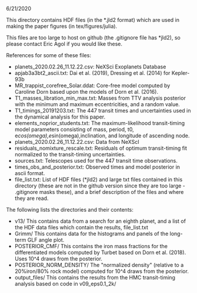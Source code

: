 

6/21/2020

This directory contains HDF files (in the *.jld2 format) which
are used in making the paper figures (in tex/figures/julia).

This files are too large to host on github (the .gitignore file
has *jld2), so please contact Eric Agol if you would like these.

References for some of these files:

- planets_2020.02.26_11.12.22.csv: NeXSci Exoplanets Database
- apjab3a3bt2_ascii.txt: Dai et al. (2019), Dressing et al. (2014) for Kepler-93b
- MR_trappist_corefree_Solar.ddat: Core-free model computed by Caroline Dorn
   based upon the models of Dorn et al. (2016).
- T1_masses_libration_min_max.txt: Masses from TTV analysis posterior with
  the minimum and maximum eccentricities, and a random value.
- T1_timings_20191203.txt:  The 447 transit times and uncertainties used
  in the dynamical analysis for this paper.
- elements_noprior_students.txt:  The maximum-likelihood transit-timing model
  parameters consisting of mass, period, t0, e*cos(omega),e*sin(omega),inclination,
  and longitude of ascending node.
- planets_2020.02.26_11.12.22.csv: Data from NeXScI
- residuals_nomixture_rescale.txt: Residuals of optimum transit-timing fit normalized
  to the transit-timing uncertainties.
- sources.txt: Telescopes used for the 447 transit time observations.
- times_obs_and_posterior.txt:  Observed times and model posterior in ascii format.
- file_list.txt: List of HDF files (*jld2) and large txt files contained in this 
  directory (these are not in the github version since they are too large - .gitignore 
  masks these), and a brief description of the files and where they are read.

The following lists the directories and their contents:

- v13/  This contains data from a search for an eighth planet, and a list of the
   HDF data files which contain the results, file_list.txt
- Grimm/ This contains data for the histograms and panels of the long-term GLF
   angle plot.
- POSTERIOR_CMF/ This contains the iron mass fractions for the differentiated
   models computed by Turbet based on Dorn et al. (2018).  Uses 10^4 draws
   from the posterior.
- POSTERIOR_NORM_DENSITY/ The "normalized density" (relative to a 20%iron/80% rock
   model) computed for 10^4 draws from the posterior.
- output_files/ This contains the results from the HMC transit-timing analysis
   based on code in v09_eps0.1_2k/
